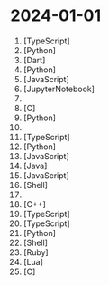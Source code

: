 # 2024-01-01

1. [](https://github.comundefined "A small web app for watching movies and shows easily") [TypeScript]
2. [](https://github.comundefined "Learn how to design large-scale systems. Prep for the system design interview. Includes Anki flashcards.") [Python]
3. [](https://github.comundefined "🎧 Open source Spotify client that doesn't require Premium nor uses Electron! Available for both desktop & mobile!") [Dart]
4. [](https://github.comundefined "Focus on prompting and generating") [Python]
5. [](https://github.comundefined "Na Rinha de Algoritmos você deve utilizar suas habilidades para a criação de algoritmos eficientes para resolver problemas!") [JavaScript]
6. [](https://github.comundefined "Course to get into Large Language Models (LLMs) with roadmaps and Colab notebooks.") [JupyterNotebook]
7. [](https://github.comundefined "In the evolving world of Large Language Models (LLMs), crafting effective prompts has become an essential skill. That's why I've created this collection, showcasing the most impactful prompts of the year across various intriguing domains. 🌐") 
8. [](https://github.comundefined "flow-pilot is an openpilot based driver assistance system that runs on linux, windows and android powered machines.") [C]
9. [](https://github.comundefined "A community-supported supercharged version of paperless: scan, index and archive all your physical documents") [Python]
10. [](https://github.comundefined "") 
11. [](https://github.comundefined "Building a modern alternative to Salesforce, powered by the community.") [TypeScript]
12. [](https://github.comundefined "") [Python]
13. [](https://github.comundefined " Now we have become very big, Different from the original idea. Collect premium software in various categories.") [JavaScript]
14. [](https://github.comundefined "Telegram for Android source") [Java]
15. [](https://github.comundefined "") [JavaScript]
16. [](https://github.comundefined "Explore, analyze, and gain valuable data & insights from reverse engineered Flutter apps.") [Shell]
17. [](https://github.comundefined "") 
18. [](https://github.comundefined "Bitcoin Core integration/staging tree") [C++]
19. [](https://github.comundefined "freeCodeCamp.org's open-source codebase and curriculum. Learn to code for free.") [TypeScript]
20. [](https://github.comundefined "Atomicals CLI and Javascript Library") [TypeScript]
21. [](https://github.comundefined "openpilot is an open source driver assistance system. openpilot performs the functions of Automated Lane Centering and Adaptive Cruise Control for 250+ supported car makes and models.") [Python]
22. [](https://github.comundefined "Papers from the computer science community to read and discuss.") [Shell]
23. [](https://github.comundefined "Omakase Ruby styling for Rails") [Ruby]
24. [](https://github.comundefined "lua `fork` of vim-web-devicons for neovim") [Lua]
25. [](https://github.comundefined "Lean's LEDE source") [C]
